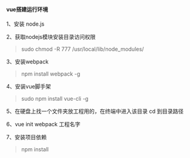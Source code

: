 #### vue搭建运行环境

1、安装 node.js  

2、获取nodejs模块安装目录访问权限    
> sudo chmod -R 777 /usr/local/lib/node_modules/    

3、安装webpack
> npm install webpack -g

4、安装vue脚手架
> sudo npm install vue-cli -g 

5、在硬盘上找一个文件夹放工程用的，在终端中进入该目录 cd 到目录路径

6、vue init webpack 工程名字

7、安装项目依赖  
> npm install